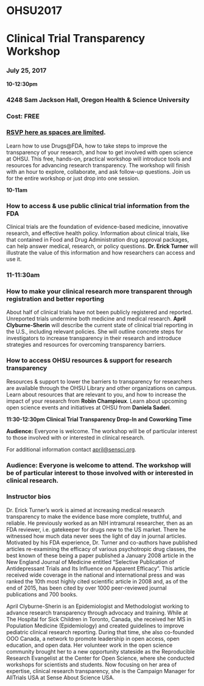 # OHSU2017

# Clinical Trial Transparency Workshop 

### **July 25, 2017**

**10-12:30pm**

### **4248 Sam Jackson Hall, Oregon Health & Science University**

### Cost: FREE 

### [RSVP here as spaces are limited](https://goo.gl/forms/TYstSbNUsYH3MTrr2).

Learn how to use Drugs@FDA, how to take steps to improve the transparency of your research, and how to get involved with open science at OHSU. This free, hands-on, practical workshop will introduce tools and resources for advancing research transparency. The workshop will finish with an hour to explore, collaborate, and ask follow-up questions. Join us for the entire workshop or just drop into one session. 

**10-11am**

### **How to access & use public clinical trial information from the FDA**

Clinical trials are the foundation of evidence-based medicine, innovative research, and effective health policy. Information about clinical trials, like that contained in Food and Drug Administration drug approval packages, can help answer medical, research, or policy questions. **Dr. Erick Turner** will illustrate the value of this information and how researchers can access and use it.

### **11-11:30am**

### **How to make your clinical research more transparent through registration and better reporting**

About half of clinical trials have not been publicly registered and reported. Unreported trials undermine both medicine and medical research. **April Clyburne-Sherin** will describe the current state of clinical trial reporting in the U.S., including relevant policies. She will outline concrete steps for investigators to increase transparency in their research and introduce strategies and resources for overcoming transparency barriers.

### **How to access OHSU resources & support for research transparency**

Resources & support to lower the barriers to transparency for researchers are available through the OHSU Library and other organizations on campus. Learn about resources that are relevant to you, and how to increase the impact of your research from **Robin Champieux**. Learn about upcoming open science events and initiatives at OHSU from **Daniela Saderi**.

**11:30-12:30pm Clinical Trial Transparency Drop-In and Coworking Time**

**Audience:** Everyone is welcome. The workshop will be of particular interest to those involved with or interested in clinical research.

For additional information contact april@sensci.org.

### Audience: Everyone is welcome to attend. The workshop will be of particular interest to those involved with or interested in clinical research.

### Instructor bios
 
Dr. Erick Turner’s work is aimed at increasing medical research transparency to make the evidence base more complete, truthful, and reliable. He previously worked as an NIH intramural researcher, then as an FDA reviewer, i.e. gatekeeper for drugs new to the US market. There he witnessed how much data never sees the light of day in journal articles.  Motivated by his FDA experience, Dr. Turner and co-authors have published articles re-examining the efficacy of various psychotropic drug classes, the best known of these being a paper published a January 2008 article in the New England Journal of Medicine entitled “Selective Publication of Antidepressant Trials and Its Influence on Apparent Efficacy”. This article received wide coverage in the national and international press and was ranked the 10th most highly cited scientific article in 2008 and, as of the end of 2015, has been cited by over 1000 peer-reviewed journal publications and 700 books.

April Clyburne-Sherin is an Epidemiologist and Methodologist working to advance research transparency through advocacy and training. While at The Hospital for Sick Children in Toronto, Canada, she received her MS in Population Medicine (Epidemiology) and created guidelines to improve pediatric clinical research reporting. During that time, she also co-founded OOO Canada, a network to promote leadership in open access, open education, and open data. Her volunteer work in the open science community brought her to a new opportunity stateside as the Reproducible Research Evangelist at the Center for Open Science, where she conducted workshops for scientists and students. Now focusing on her area of expertise, clinical research transparency, she is the Campaign Manager for AllTrials USA at Sense About Science USA. 
